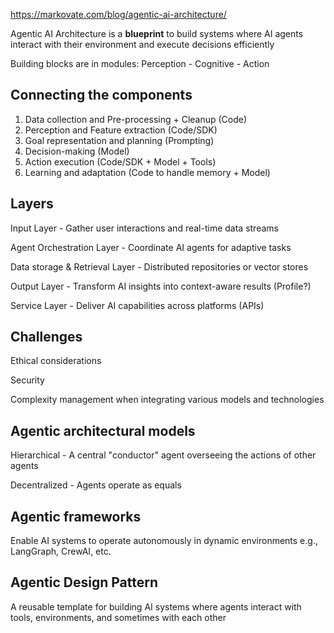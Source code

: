 https://markovate.com/blog/agentic-ai-architecture/

 Agentic AI Architecture is a **blueprint** to build systems where AI agents interact with their environment and execute decisions efficiently

Building blocks are in modules: Perception - Cognitive - Action

## Connecting the components

1. Data collection and Pre-processing + Cleanup (Code)
2. Perception and Feature extraction (Code/SDK)
3. Goal representation and planning (Prompting)
4. Decision-making (Model)
5. Action execution (Code/SDK + Model + Tools)
6. Learning and adaptation (Code to handle memory + Model)

## Layers

Input Layer - Gather user interactions and real-time data streams

Agent Orchestration Layer - Coordinate AI agents for adaptive tasks

Data storage & Retrieval Layer - Distributed repositories or vector stores

Output Layer - Transform AI insights into context-aware results (Profile?)

Service Layer - Deliver AI capabilities across platforms (APIs)

## Challenges

Ethical considerations

Security

Complexity management when integrating various models and technologies

## Agentic architectural models

Hierarchical - A central "conductor" agent overseeing the actions of other agents

Decentralized - Agents operate as equals

## Agentic frameworks

Enable AI systems to operate autonomously in dynamic environments e.g., LangGraph, CrewAI, etc.

## Agentic Design Pattern

A reusable template for building AI systems where agents interact with tools, environments, and sometimes with each other 